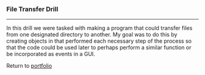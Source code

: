 ### File Transfer Drill
***

In this drill we were tasked with making a program that could transfer files from one designated 
directory to another. My goal was to do this by creating objects in that performed each necessary step
of the process so that the code could be used later to perhaps perform a similar function or be incorporated
as events in a GUI.

 
 
Return to [portfolio](../../../../) 
